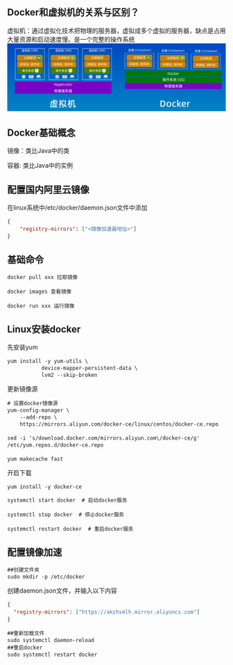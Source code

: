 ## Docker和虚拟机的关系与区别？
虚拟机：通过虚拟化技术把物理的服务器，虚拟成多个虚拟的服务器，缺点是占用大量资源和启动速度慢。是一个完整的操作系统
![Alt text](images/dockerAndVM.png)

## Docker基础概念

镜像：类比Java中的类

容器: 类比Java中的实例

## 配置国内阿里云镜像
在linux系统中/etc/docker/daemon.json文件中添加
```json
{
    "registry-mirrors": ["<镜像加速器地址>"]
}            
```

## 基础命令
```docker
docker pull xxx 拉取镜像

docker images 查看镜像

docker run xxx 运行镜像
```

## Linux安装docker
先安装yum
```linux
yum install -y yum-utils \
           device-mapper-persistent-data \
           lvm2 --skip-broken
```
更新镜像源
```linux
# 设置docker镜像源
yum-config-manager \
    --add-repo \
    https://mirrors.aliyun.com/docker-ce/linux/centos/docker-ce.repo
    
sed -i 's/download.docker.com/mirrors.aliyun.com\/docker-ce/g' /etc/yum.repos.d/docker-ce.repo

yum makecache fast
```
开启下载
```linux
yum install -y docker-ce
```

```linux
systemctl start docker  # 启动docker服务

systemctl stop docker  # 停止docker服务

systemctl restart docker  # 重启docker服务
```

## 配置镜像加速
```linux
##创建文件夹
sudo mkdir -p /etc/docker
```

创建daemon.json文件，并输入以下内容
```json
{
  "registry-mirrors": ["https://akchsmlh.mirror.aliyuncs.com"]
}
```

```linux
##重新加载文件
sudo systemctl daemon-reload
##重启docker
sudo systemctl restart docker
```

